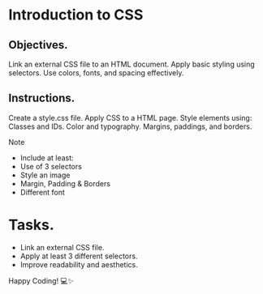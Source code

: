 # Introduction to CSS

## Objectives.
Link an external CSS file to an HTML document.
Apply basic styling using selectors.
Use colors, fonts, and spacing effectively.

## Instructions.

Create a style.css file.
Apply CSS to a HTML page.
Style elements using:
Classes and IDs.
Color and typography.
Margins, paddings, and borders.

>[!NOTE]
>  - Include at least:
>  - Use of 3 selectors
>  - Style an image
>  - Margin, Padding & Borders
>  - Different font

# Tasks.
 - Link an external CSS file.
 - Apply at least 3 different selectors.
 - Improve readability and aesthetics.

Happy Coding! 💻✨
